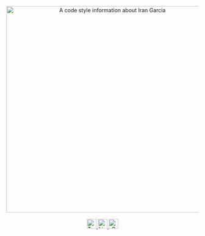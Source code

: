 <p align="center">
  <img src="https://lh3.googleusercontent.com/UeHxow_jB7G0KPWh8qmk2g83JA0uO8BZM1DL2Gcs3sqQso9yTvskM-_PseqfOR3cv5CDFqBl_t1NBet0VyANsJNB7iMIq6g5MYW-2fI77uGPisf5kjPMsnNySrpq7JfVBYuWLvbdrvR-5tg994ZQb76-TnWMPtT3vfrwRoZhAaMmurl27dh41QpZelGYooWIUnp7z-tyCewx3t2hXrRyNkU7eJ8u1D7E9ZSL37LiJQqLTISdFCk_TN25HfxV2owcpOb7mkX2BVts39EXoMxNDV_Dt7QMmlcSbcSSoiAowYp9UgK57B6oNcNtmRTIa_NiUo_DRi9sk2QfZ6dkdjX7w1Kz8Uzt3YOFwo1ZfP1qTJZlR9tCXBzHc6Flh5iNOcS6aOG2E25uVglcKoW09v5inAZuFXEOGFItRcTN522VPjEMG-n0AI9jreiaAiKDx017fs4n_9B8h258Ie91WGTtzGl4XFGHMqPbrfYV94Gz8syXEdlz95nVVjFqDvuUZhwL2dsD11v7tziH3cm8PUDOFHBpugnrV9aWYoIwhc5kkYx2Kai-idikVCKtxJqhrtkw0glTiAb6sdXRUZYXXrx7103CDEcVd3XmQ-YiQV1wzAoalJXQIWDLrmwE2bFe2BkfQSRDlWGEEbX05HGXum8SKeGsrlIFbiPYGVsGdxcYNptXM2RrZksksadwDhSC6mYEG5gpqTkeG6QL999WPpKNlGTN=w1298-h850-no?authuser=0"  alt="A code style information about Iran Garcia"  width="540" />
  <br/>
  <br/>
  <a href="https://twitter.com/irangarciaz">
    <img alt="Twitter Logo" src="https://img.shields.io/badge/Twitter-282828?style=for-the-badge&logo=twitter&logoColor=white" height="25"/>
  </a>
  <a href="https://linedkin.com/in/irangarcia">
    <img alt="Linkedin logo" src="https://img.shields.io/badge/Linkedin-282828?style=for-the-badge&logo=linkedin&logoColor=white" height="25"/>
  </a>
  <a href="mailto:irangarciaj@gmail.com">
    <img alt="Gmail logo" src="https://img.shields.io/badge/Email-282828?style=for-the-badge&logo=gmail&logoColor=white" height="25"/>
  </a>
</p>
